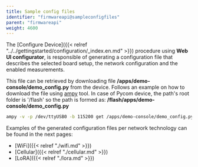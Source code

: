 ```yaml
---
title: Sample config files
identifier: "firmwareapi@sampleconfigfiles"
parent: "firmwareapi"
weight: 4600
---
```


The [Configure Device]({{< relref "../../gettingstarted/configuration/_index.en.md" >}}) procedure using **Web UI configurator**, is responsible of generating a configuration file that describes the selected board setup, the network configuration and the enabled measurements.

This file can be retrieved by downloading file **/apps/demo-console/demo_config.py** from the device. Follows an example on how to download the file using [ampy](https://github.com/scientifichackers/ampy) tool. In case of Pycom device, the path's root folder is '/flash' so the path is formed as: **/flash/apps/demo-console/demo_config.py**

```bash
ampy -v -p /dev/ttyUSB0 -b 115200 get /apps/demo-console/demo_config.py demo_wifi_config.py
```

Examples of the generated configuration files per network technology can be found in the next pages:

-   [WiFi]({{< relref "./wifi.md" >}})
-   [Cellular]({{< relref "./cellular.md" >}})
-   [LoRA]({{< relref "./lora.md" >}})
